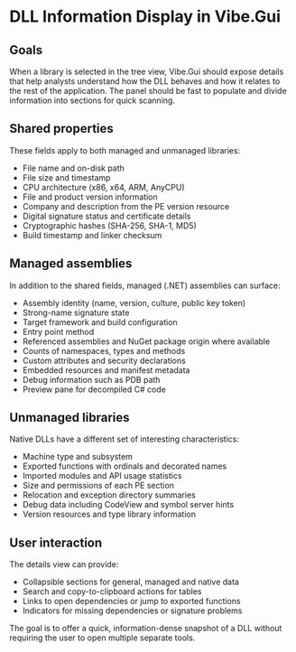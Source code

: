 # DLL Information Display in Vibe.Gui

## Goals

When a library is selected in the tree view, Vibe.Gui should expose details that help analysts understand how the DLL behaves and how it relates to the rest of the application.  The panel should be fast to populate and divide information into sections for quick scanning.

## Shared properties

These fields apply to both managed and unmanaged libraries:

- File name and on-disk path
- File size and timestamp
- CPU architecture (x86, x64, ARM, AnyCPU)
- File and product version information
- Company and description from the PE version resource
- Digital signature status and certificate details
- Cryptographic hashes (SHA-256, SHA-1, MD5)
- Build timestamp and linker checksum

## Managed assemblies

In addition to the shared fields, managed (.NET) assemblies can surface:

- Assembly identity (name, version, culture, public key token)
- Strong-name signature state
- Target framework and build configuration
- Entry point method
- Referenced assemblies and NuGet package origin where available
- Counts of namespaces, types and methods
- Custom attributes and security declarations
- Embedded resources and manifest metadata
- Debug information such as PDB path
- Preview pane for decompiled C# code

## Unmanaged libraries

Native DLLs have a different set of interesting characteristics:

- Machine type and subsystem
- Exported functions with ordinals and decorated names
- Imported modules and API usage statistics
- Size and permissions of each PE section
- Relocation and exception directory summaries
- Debug data including CodeView and symbol server hints
- Version resources and type library information

## User interaction

The details view can provide:

- Collapsible sections for general, managed and native data
- Search and copy-to-clipboard actions for tables
- Links to open dependencies or jump to exported functions
- Indicators for missing dependencies or signature problems

The goal is to offer a quick, information-dense snapshot of a DLL without requiring the user to open multiple separate tools.
